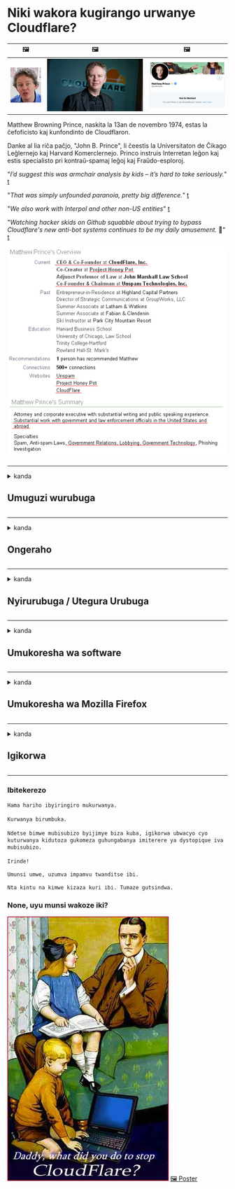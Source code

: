 # Niki wakora kugirango urwanye Cloudflare?

| 🖼 | 🖼 | 🖼 |
| --- | --- | --- |
| ![](../image/matthew_prince_teen.jpg) | ![](../image/matthew_prince.jpg) | ![](../image/blockedbymatthewprince.jpg) |


Matthew Browning Prince, naskita la 13an de novembro 1974, estas la ĉefoficisto kaj kunfondinto de Cloudflaron.

Danke al lia riĉa paĉjo, "John B. Prince", li ĉeestis la Universitaton de Ĉikago Leĝlernejo kaj Harvard Komerclernejo.
Princo instruis Interretan leĝon kaj estis specialisto pri kontraŭ-spamaj leĝoj kaj Fraŭdo-esploroj.


"*I’d suggest this was armchair analysis by kids – it’s hard to take seriously.*" [t](https://www.theguardian.com/technology/2015/nov/19/cloudflare-accused-by-anonymous-helping-isis)

"*That was simply unfounded paranoia, pretty big difference.*"  [t](https://twitter.com/xxdesmus/status/992757936123359233)

"*We also work with Interpol and other non-US entities*" [t](https://twitter.com/eastdakota/status/1203028504184360960)

"*Watching hacker skids on Github squabble about trying to bypass Cloudflare's new anti-bot systems continues to be my daily amusement.* 🍿" [t](https://twitter.com/eastdakota/status/1273277839102656515)


![](../image/whoismp.jpg)

---


<details>
<summary>kanda

## Umuguzi wurubuga
</summary>


- Niba urubuga ukunda rukoresha Cloudflare, ubabwire kudakoresha Cloudflare.
  - Kwinubira ku mbuga nkoranyambaga nka Facebook, Reddit, Twitter cyangwa Mastodon ntacyo bihindura. [Ibikorwa biranguruye kuruta hashtags.](https://twitter.com/phyzonloop/status/1274132092490862594)
  - Gerageza kuvugana na nyirurubuga niba ushaka kwigira ingirakamaro.

[Cloudflare ati](https://github.com/Eloston/ungoogled-chromium/issues/783):
```
Turagusaba ko wagera kubayobozi kuri serivisi cyangwa imbuga zihariye uhura nazo kandi ugasangira uburambe.
```

[Niba utabisabye, nyiri urubuga ntabwo azi iki kibazo.](../PEOPLE.md)

![](../image/liberapay.jpg)

[Urugero rwiza](https://counterpartytalk.org/t/turn-off-cloudflare-on-counterparty-co-plz/164/5).<br>
Ufite ikibazo? [Zamura ijwi ryawe nonaha.](https://github.com/maraoz/maraoz.github.io/issues/1) Urugero hepfo.

```
Urimo gufasha gusa kugenzura ibigo no kugenzura imbaga.
http://crimeflare.eu.org
```

```
Urupapuro rwurubuga rwawe ruri mu buzima-bwihohotera bwihariye bwikingiye-busitani bwa CloudFlare.
http://crimeflare.eu.org
```

- Fata umwanya wo gusoma politiki yibanga y'urubuga.
  - niba urubuga ruri inyuma ya Cloudflare cyangwa urubuga rukoresha serivisi zihujwe na Cloudflare.

Igomba gusobanura icyo "Cloudflare" aricyo, kandi igasaba uruhushya rwo gusangira amakuru yawe na Cloudflare. Kutabikora bizavamo kutizerana kandi urubuga ruvugwa rugomba kwirindwa.

[Urugero rwa politiki yerekeye ubuzima bwite yemewe hano](https://archive.is/bDlTz) ("Subprocessors" > "Entity Name")

```
Nasomye politiki yi banga yawe kandi sinshobora kubona ijambo Cloudflare.
Nanze gusangira nawe amakuru niba ukomeje kugaburira amakuru yanjye kuri Cloudflare.
http://crimeflare.eu.org
```

Uru nurugero rwa politiki yi banga idafite ijambo Cloudflare.
[Liberland Jobs](https://archive.is/daKIr) [privacy policy](https://docsend.com/view/feiwyte):

![](../image/cfwontobey.jpg)

Cloudflare ifite politiki yihariye.
[Cloudflare ikunda abantu doxxing.](https://www.reddit.com/r/GamerGhazi/comments/2s64fe/be_wary_reporting_to_cloudflare/)

Dore urugero rwiza kumpapuro zo kwiyandikisha kurubuga.
AFAIK, urubuga rwa zeru kora ibi. Uzabizera?

```
Ukanze "Kwiyandikisha kuri XYZ", wemera amasezerano ya serivisi n'amabwiriza yerekeye ubuzima bwite.
Uremera kandi gusangira amakuru yawe na Cloudflare kandi ukemera no gutangaza ibanga ryibicu.
Niba Cloudflare imennye amakuru yawe cyangwa ntizakwemerera guhuza na seriveri zacu, ntabwo ari amakosa yacu. [*]

[ Iyandikishe ] [ Ntabwo nemeranya ]
```
[*] [PEOPLE.md](../PEOPLE.md)


- Gerageza kudakoresha serivisi zabo. Wibuke ko ukurikiranwa na Cloudflare.
  - ["I'm in your TLS, sniffin' your passworz"](../image/iminurtls.jpg)

- Shakisha urundi rubuga. Hariho ubundi buryo n'amahirwe kuri enterineti!

- Emeza inshuti zawe gukoresha Tor buri munsi.
  - Kutamenyekana bigomba kuba igipimo cya enterineti ifunguye!
  - [Menya ko umushinga wa Tor udakunda uyu mushinga.](../HISTORY.md)

</details>

------

<details>
<summary>kanda

## Ongeraho
</summary>

- Niba mushakisha yawe ari Firefox, Tor Browser, cyangwa Chromium Ungoogled koresha imwe muribi wongeyeho.
  - Niba ushaka kongeramo izindi nshya wongeyeho ubaze kubyerekeye mbere.


| Izina | Iterambere | Inkunga | Irashobora guhagarika | Urashobora Kumenyesha | Chrome |
| -------- | -------- | -------- | -------- | -------- | -------- |
| [Bloku Cloudflaron MITM-Atakon](../subfiles/addon/bcma.md) | #Addon | [ ? ](http://crimeflare.eu.org/) | **Yego**     | **Yego**     |  **Yego** |
| [Ĉu ligoj estas vundeblaj al MITM-atako?](../subfiles/addon/ismm.md) | #Addon | [ ? ](http://crimeflare.eu.org/) | Oya     | **Yego**     |  **Yego** |
| [Ĉu ĉi tiuj ligoj blokos Tor-uzanton?](../subfiles/addon/isat.md) | #Addon | [ ? ](http://crimeflare.eu.org/) | Oya     | **Yego**     |  **Yego** |
| [Block Cloudflare MITM Attack](https://trac.torproject.org/projects/tor/attachment/ticket/24351/block_cloudflare_mitm_attack-1.0.14.1-an%2Bfx.xpi)<br>[**DELETED BY TOR PROJECT**](../HISTORY.md) | nullius | [ ? ](../tool/block_cloudflare_mitm_fx), [Link](http://crimeflare.eu.org/) | **Yego**     | **Yego**     |  Oya |
| [TPRB](http://sw.nnpaefp7pkadbxxkhz2agtbv2a4g5sgo2fbmv3i7czaua354334uqqad.onion/) | Sw | [ ? ](http://sw.nnpaefp7pkadbxxkhz2agtbv2a4g5sgo2fbmv3i7czaua354334uqqad.onion/) | **Yego**     | **Yego**     |  Oya |
| [Detect Cloudflare](https://addons.mozilla.org/en-US/firefox/addon/detect-cloudflare/) | Frank Otto | [ ? ](https://github.com/traktofon/cf-detect) | Oya     | **Yego**     |  Oya |
| [True Sight](https://addons.mozilla.org/en-US/firefox/addon/detect-cloudflare-plus/) | claustromaniac | [ ? ](https://github.com/claustromaniac/detect-cloudflare-plus) | Oya     | **Yego**     |  Oya |
| [Which Cloudflare datacenter am I visiting?](https://addons.mozilla.org/en-US/firefox/addon/cf-pop/) | 依云 | [ ? ](https://github.com/lilydjwg/cf-pop) | Oya     | **Yego**     |  Oya |


- "Decentraleyes" irashobora guhagarika guhuza na "CDNJS (Cloudflare)".
  - Irinda ibyifuzo byinshi kugera kumurongo, kandi ikora dosiye zaho kugirango imbuga zidacika.
  - Iterambere yarashubije: "[very concerning indeed](https://github.com/Synzvato/decentraleyes/issues/236#issuecomment-352049501)", "[widespread usage severely centralizes the web](https://github.com/Synzvato/decentraleyes/issues/251#issuecomment-366752049)"

- [Urashobora kandi gukuraho cyangwa kutizera icyemezo cya Cloudflare mubuyobozi bwawe (CA).](https://www.ssl.com/how-to/remove-root-certificate-firefox/)

</details>

------

<details>
<summary>kanda

## Nyirurubuga / Utegura Urubuga
</summary>


![](../image/word_cloudflarefree.jpg)

- Ntukoreshe Cloudflare igisubizo, Igihe.
  - Urashobora gukora ibirenze ibyo, sibyo? [Dore uburyo bwo kuvanaho Cloudflare abiyandikisha, gahunda, domaine, cyangwa konti.](https://support.cloudflare.com/hc/en-us/articles/200167776-Removing-subscriptions-plans-domains-or-accounts)

| 🖼 | 🖼 |
| --- | --- |
| ![](../image/htmlalertcloudflare.jpg) | ![](../image/htmlalertcloudflare2.jpg) |

- Urashaka abakiriya benshi? Uzi icyo gukora. Ibitekerezo ni "hejuru y'umurongo".
  - [Mwaramutse, wanditse ngo "Dufatana uburemere ubuzima bwawe bwite" ariko nabonye "Ikosa 403 Byabujijwe Proxy Anonymous Proxy".](https://it.slashdot.org/story/19/02/19/0033255/stop-saying-we-take-your-privacy-and-security-seriously) Kuki uhagarika Tor Cyangwa VPN? Kandi kuki uhagarika imeri zigihe gito?

![](../image/anonexist.jpg)

- Gukoresha Cloudflare bizongera amahirwe yo guhagarara. Abashyitsi ntibashobora kugera kurubuga rwawe niba seriveri yawe iri hasi cyangwa Cloudflare iri hasi.
  - [Wigeze utekereza ko Cloudflare itigera imanuka?](https://www.ibtimes.com/cloudflare-down-not-working-sites-producing-504-gateway-timeout-errors-2618008) [Another](https://twitter.com/Jedduff/status/1097875615997399040) [sample](https://twitter.com/search?f=tweets&vertical=default&q=Cloudflare%20is%20having%20problems). [Need more](../PEOPLE.md)?

![](../image/cloudflareinternalerror.jpg)

- Gukoresha Cloudflare kugirango uhagararire "serivise ya API", "seriveri ivugurura software" cyangwa "ibiryo bya RSS" bizangiza umukiriya wawe. Umukiriya yaguhamagaye ati "sinshobora gukoresha API yawe", kandi ntuzi igitekerezo kirimo. Cloudflare irashobora guhagarika bucece umukiriya wawe. Utekereza ko ari byiza?
  - Hano hari abakiriya benshi basoma RSS hamwe nabasomyi ba RSS kumurongo. Kuki utangaza ibiryo bya RSS niba utemerera abantu kwiyandikisha?

![](../image/rssfeedovercf.jpg)

- Ukeneye icyemezo cya HTTPS? Koresha "Reka Encrypt" cyangwa uyigure muri sosiyete ya CA gusa.

- Ukeneye seriveri ya DNS? Ntushobora gushiraho seriveri yawe bwite? Bite ho kuri bo: [Hurricane Electric Free DNS](https://dns.he.net/), [Dyn.com](https://dyn.com/dns/), [1984 Hosting](https://www.1984hosting.com/), [Afraid.Org (Admin gusiba konte yawe niba ukoresha TOR)](https://freedns.afraid.org/)
  - [Alternativoj al DNS](../subfiles/alternative/domaindns.md)

- Urashaka serivisi yo kwakira? Ubuntu gusa? Bite ho kuri bo: [Onion Service](http://vww6ybal4bd7szmgncyruucpgfkqahzddi37ktceo3ah7ngmcopnpyyd.onion/en/security/network-security/tor/onionservices-best-practices), [Free Web Hosting Area](https://freewha.com/), [Autistici/Inventati Web Site Hosting](https://www.autinv5q6en4gpf4.onion/services/website), [Github Pages](https://pages.github.com/), [Surge](https://surge.sh/)
  - [Ibindi Kuri Cloudflare](../subfiles/alternative/cloudflare.md)

- Urimo gukoresha "cloudflare-ipfs.com"? [Uziko Cloudflare IPFS ari mbi?](../PEOPLE.md)

- Shyira Urubuga Porogaramu Firewall nka OWASP na Fail2Ban kuri seriveri yawe hanyuma ubigene neza.
  - Guhagarika Tor ntabwo ari igisubizo. Ntugahane abantu bose kubakoresha nabi gusa.

- Ongera uhagarike cyangwa uhagarike abakoresha "Cloudflare Warp" kwinjira kurubuga rwawe. Kandi utange impamvu niba ubishoboye.

> Urutonde rwa IP: "[Cloudflare ya IP igezweho](cloudflare_inc/)"

> A: Gusa ubahagarike

```
server {
...
deny 173.245.48.0/20;
deny 103.21.244.0/22;
deny 103.22.200.0/22;
deny 103.31.4.0/22;
deny 141.101.64.0/18;
deny 108.162.192.0/18;
deny 190.93.240.0/20;
deny 188.114.96.0/20;
deny 197.234.240.0/22;
deny 198.41.128.0/17;
deny 162.158.0.0/15;
deny 104.16.0.0/12;
deny 172.64.0.0/13;
deny 131.0.72.0/22;
deny 2400:cb00::/32;
deny 2606:4700::/32;
deny 2803:f800::/32;
deny 2405:b500::/32;
deny 2405:8100::/32;
deny 2a06:98c0::/29;
deny 2c0f:f248::/32;
...
}
```

> B: Ohereza kurupapuro rwo kuburira

```
http {
...
geo $iscf {
default 0;
173.245.48.0/20 1;
103.21.244.0/22 1;
103.22.200.0/22 1;
103.31.4.0/22 1;
141.101.64.0/18 1;
108.162.192.0/18 1;
190.93.240.0/20 1;
188.114.96.0/20 1;
197.234.240.0/22 1;
198.41.128.0/17 1;
162.158.0.0/15 1;
104.16.0.0/12 1;
172.64.0.0/13 1;
131.0.72.0/22 1;
2400:cb00::/32 1;
2606:4700::/32 1;
2803:f800::/32 1;
2405:b500::/32 1;
2405:8100::/32 1;
2a06:98c0::/29 1;
2c0f:f248::/32 1;
}
...
}

server {
...
if ($iscf) {rewrite ^ https://example.com/cfwsorry.php;}
...
}

<?php
header('HTTP/1.1 406 Not Acceptable');
echo <<<CLOUDFLARED
Thank you for visiting ourwebsite.com!<br />
We are sorry, but we can't serve you because your connection is being intercepted by Cloudflare.<br />
Please read http://crimeflare.eu.org for more information.<br />
CLOUDFLARED;
die();
```

- Shiraho Tor Onion Service cyangwa I2P ushireho niba wemera umudendezo kandi ukira abakoresha batazwi.

- Baza inama kubandi bakoresha urubuga rwa Clearnet / Tor kandi ushake inshuti zitamenyekana!

</details>

------

<details>
<summary>kanda

## Umukoresha wa software
</summary>


- Ubwumvikane buke bukoresha CloudFlare. Ubundi buryo? Turabasaba [**Briar** (Android)](https://f-droid.org/en/packages/org.briarproject.briar.android/), [Ricochet (PC)](https://ricochet.im/), [Tox + Tor (Android/PC)](https://tox.chat/download.html)
  - Briar irimo Tor daemon kugirango utagomba kwishyiriraho Orbot.
  - Abategura Qwtch, Fungura ibanga, wasibye guhagarika_ibicu umushinga woherejwe na serivise ya git nta nteguza.

- Niba ukoresha Debian GNU / Linux, cyangwa ibikomokaho byose, iyandikishe: [bug #831835](https://bugs.debian.org/cgi-bin/bugreport.cgi?bug=831835). Niba kandi ubishoboye, fasha kugenzura ibipapuro, kandi ufashe umurinzi kugera kumyanzuro iboneye niba igomba kwemerwa.

- Buri gihe usabe izi mushakisha.

| Izina | Iterambere | Inkunga | Igitekerezo |
| -------- | -------- | -------- | -------- |
| [Ungoogled-Chromium](https://ungoogled-software.github.io/ungoogled-chromium-binaries/) | Eloston | [ ? ](https://github.com/Eloston/ungoogled-chromium) | PC (Win, Mac, Linux)  _!Tor_ |
| [Bromite](https://www.bromite.org/fdroid) | Bromite | [ ? ](https://github.com/bromite/bromite/issues) | Android  _!Tor_ |
| [Tor Browser](https://www.torproject.org/download/) | Tor Project | [ ? ](https://support.torproject.org/) | PC (Win, Mac, Linux)  _Tor_|
| [Tor Browser Android](https://www.torproject.org/download/) | Tor Project | [ ? ](https://support.torproject.org/) | Android  _Tor_|
| [Onion Browser](https://itunes.apple.com/us/app/onion-browser/id519296448?mt=8) | Mike Tigas | [ ? ](https://github.com/OnionBrowser/OnionBrowser/issues) | Apple iOS  _Tor_|
| [GNU/Icecat](https://www.gnu.org/software/gnuzilla/) | GNU | [ ? ](https://www.gnu.org/software/gnuzilla/) | PC (Linux) |
| [IceCatMobile](https://f-droid.org/en/packages/org.gnu.icecat/) | GNU | [ ? ](https://lists.gnu.org/mailman/listinfo/bug-gnuzilla) | Android |
| [Iridium Browser](https://iridiumbrowser.de/about/) | Iridium | [ ? ](https://github.com/iridium-browser/iridium-browser/) | PC (Win, Mac, Linux, OpenBSD) |


Ibindi bikoresho bya software ntabwo bidatunganye. Ibi ntibisobanura ko mushakisha ya Tor "itunganye".
Nta mutekano 100% cyangwa 100% wigenga kuri enterineti n'ikoranabuhanga.

- Ntushaka gukoresha Tor? Urashobora gukoresha mushakisha iyariyo yose hamwe na Tor daemon.
  - [Menya ko umushinga wa Tor udakunda ibi.](https://support.torproject.org/tbb/tbb-9/) Koresha Tor Browser niba ubishoboye.
- [Nigute wakoresha Chromium hamwe na Tor](../subfiles/chromium_tor.md)


Reka tuvuge kubyerekeye ubuzima bwite bwa software.

- [Niba ukeneye rwose gukoresha Firefox, hitamo "Firefox ESR".](https://www.mozilla.org/en-US/firefox/organizations/)
  - [Firefox - Indorerezi za Spyware](https://spyware.neocities.org/articles/firefox.html)
  - [Firefox yanze kuvuga ubusa, ibuza kuvuga ubusa](https://web.archive.org/web/20200423010026/https://reclaimthenet.org/firefox-rejects-free-speech-bans-free-speech-commenting-plugin-dissenter-from-its-extensions-gallery/)
  - ["100+ kumanura. Birasa nkaho gusaba isosiyete ikora software gukomera ... software ni myinshi cyane muriyi minsi."](https://old.reddit.com/r/firefox/comments/gutdiw/weve_got_work_to_do_the_mozilla_blog/fslbbb6/)
  - [Uh, kuki Firefox inyereka amahuza yatewe inkunga muri URL bar?](https://www.reddit.com/r/firefox/comments/jybx2w/uh_why_is_firefox_showing_me_sponsored_links_in/)
  - [Mozilla - Shitani yigize umuntu](https://digdeeper.neocities.org/ghost/mozilla.html)

- [Wibuke, Mozilla ikoresha serivisi ya Cloudflare.](https://www.robtex.com/dns-lookup/www.mozilla.org) [Bakoresha kandi serivisi ya DNS ya Cloudflare kubicuruzwa byabo.](https://www.theregister.co.uk/2018/03/21/mozilla_testing_dns_encryption/)

- [Mozilla yanze iyi tike kumugaragaro.](https://bugzilla.mozilla.org/show_bug.cgi?id=1426618)

- [Firefox Kwibanda ni urwenya.](https://github.com/mozilla-mobile/focus-android/issues/1743) [Basezeranije kuzimya telemetrie ariko barayihindura.](https://github.com/mozilla-mobile/focus-android/issues/4210)

- [PaleMoon / Basilisk uteza imbere akunda Cloudflare.](https://github.com/mozilla-mobile/focus-android/issues/1743#issuecomment-345993097)
  - [Ububiko bwa Pale Moon's Archive Seriveri yibye kandi ikwirakwiza malware amezi 18](https://www.reddit.com/r/privacytoolsIO/comments/cc808y/pale_moons_archive_server_hacked_and_spread/)
  - Yanga kandi abakoresha Tor - "[Reka byange Tor. Ndatekereza ko imbuga nyinshi zigomba kwanga Tor urebye ibintu bikabije byo guhohoterwa.](https://github.com/yacy/yacy_search_server/issues/314#issuecomment-565932097)"

- [Waterfox ifite ikibazo gikomeye "terefone murugo"](https://spyware.neocities.org/articles/waterfox.html)

- [Google Chrome ni intasi.](https://www.gnu.org/proprietary/malware-google.en.html)
  - [Google yerekana ibikorwa byawe.](https://spyware.neocities.org/articles/chrome.html)

- [SRWare Iron ikora terefone nyinshi murugo.](https://spyware.neocities.org/articles/iron.html) Ihuza kandi kuri google domaine.

- [Intwari Browser yera ya Facebook / Abakurikirana Twitter.](https://www.bleepingcomputer.com/news/security/facebook-twitter-trackers-whitelisted-by-brave-browser/)
  - [Hano hari ibibazo byinshi.](https://spyware.neocities.org/articles/brave.html)
  - [indangamuntu](https://twitter.com/cryptonator1337/status/1269594587716374528)

- [Microsoft Edge ireka Facebook ikoresha Flash code inyuma yabakoresha.](https://www.zdnet.com/article/microsoft-edge-lets-facebook-run-flash-code-behind-users-backs/)

- [Vivaldi ntabwo yubaha ubuzima bwawe bwite.](https://spyware.neocities.org/articles/vivaldi.html)

- [Urwego rwa spyware urwego: Rwinshi cyane](https://spyware.neocities.org/articles/opera.html)

- Apple iOS: [Ntugomba gukoresha iOS na gato, cyane cyane ko ari malware.](https://www.gnu.org/proprietary/malware-apple.html)

Kubwibyo turasaba hejuru kumeza gusa. Ntakindi.

</details>

------

<details>
<summary>kanda

## Umukoresha wa Mozilla Firefox
</summary>


- "Firefox Nightly" izohereza amakuru yo murwego rwohejuru kuri seriveri ya Mozilla nta buryo bwo guhitamo.
  - [Seriveri ya Mozilla iri kwitwara neza Cloudflare](https://www.digwebinterface.com/?hostnames=www.mozilla.org%0D%0Amozilla.cloudflare-dns.com&type=&ns=resolver&useresolver=8.8.4.4&nameservers=)

- Birashoboka kubuza Firefox guhuza seriveri ya Mozilla.
  - [Politiki ya Mozilla-inyandikorugero](https://github.com/mozilla/policy-templates/blob/master/README.md)
  - Wibuke aya mayeri ashobora guhagarika gukora muburyo bwanyuma kuko Mozilla akunda kwandikwa wenyine.
  - Koresha firewall na DNS muyunguruzi kugirango ubihagarike burundu.

"`/distribution/policies.json`"

>     "WebsiteFilter": {
> 		"Block": [
> 		"*://*.mozilla.com/*",
> 		"*://*.mozilla.net/*",
> 		"*://*.mozilla.org/*",
> 		"*://webcompat.com/*",
> 		"*://*.firefox.com/*",
> 		"*://*.thunderbird.net/*",
> 		"*://*.cloudflare.com/*"
> 		]
>     },


- ~~Menyesha ikosa kuri tracker ya mozilla, ubabwire kudakoresha Cloudflare.~~ Hariho raporo yamakosa kuri bugzilla. Abantu benshi bashyizwe ahagaragara impungenge zabo, icyakora amakosa yarihishijwe na admin muri 2018.

- Urashobora guhagarika DoH muri Firefox.
  - [Hindura DNS isanzwe itanga firefox](../subfiles/change-firefox-dns.md)

![](../image/firefoxdns.jpg)

- [Niba ushaka gukoresha DNS itari ISP, tekereza gukoresha serivise ya OpenNIC Tier2 DNS cyangwa serivisi iyo ari yo yose itari Cloudflare DNS.](https://wiki.opennic.org/start)
![](../image/opennic.jpg)
  - Hagarika Cloudflare hamwe na DNS. [Crimeflare DNS](../subfiles/service/publicdns.md)

- Urashobora gukoresha Tor nkumuti wa DNS. [Niba utari umuhanga wa Tor, baza ikibazo hano.](https://tor.stackexchange.com/)

> **Nigute?**
> 1. Kuramo Tor hanyuma uyishyire kuri mudasobwa yawe.
> 2. Ongeraho uyu murongo kuri dosiye "torrc".
> DNSPort 127.0.0.1:53
> 3. Ongera utangire Tor.
> 4. Shyira seriveri ya DNS kuri "127.0.0.1".

</details>

------

<details>
<summary>kanda

## Igikorwa
</summary>


- Bwira abandi hafi yawe ububi bwa Cloudflare.

- [Fasha kunoza ububiko.](http://crimeflare.eu.org)
  - Urutonde rwombi, impaka zirwanya nibisobanuro birambuye.

- [Inyandiko kandi utangaze cyane aho ibintu bitagenda neza na Cloudflare (nibindi bigo bisa), urebe neza ko uvuga ububiko iyo ubikoze](http://crimeflare.eu.org) :)

- Shaka abantu benshi bakoresha Tor muburyo busanzwe kugirango bashobore kumenya urubuga uhereye mubice bitandukanye byisi.

- Tangira amatsinda, mubitangazamakuru rusange hamwe ninyama, byahariwe kubohora isi muri Cloudflare.

- Mugihe bibaye ngombwa, ihuza aya matsinda kuriyi bubiko - aha hashobora kuba umwanya wo guhuza ibikorwa hamwe nkitsinda.

- [Tangira akazu gashobora gutanga ibisobanuro bifatika bitari ibigo kuri Cloudflare.](../subfiles/alternative/cloudflare.md)

- Tumenyeshe ubundi buryo bwo gufasha byibuze gutanga uburinzi butandukanye burwanya Cloudflare.

- Niba uri umukiriya wa Cloudflare, shiraho igenamiterere ryawe bwite, hanyuma utegereze kubarenga.
  - [Noneho ubazane mubirego byo kurwanya spam / kwiherera.](https://twitter.com/thexpaw/status/1108424723233419264)

- Niba uri muri Reta zunzubumwe za Amerika kandi urubuga ruvugwa ni banki cyangwa umucungamari, gerageza kuzana igitutu cyamategeko mu itegeko rya Gramm - Leach - Bliley, cyangwa Abanyamerika bafite DIsability Act hanyuma utubwire aho ugeze .

- Niba urubuga ari urubuga rwa leta, gerageza kuzana igitutu cyamategeko munsi yivugururwa rya 1 ryitegeko nshinga rya Amerika.

- Niba ufite ubwenegihugu bwa EU, hamagara kurubuga kugirango wohereze amakuru yawe bwite mumabwiriza rusange yo kurinda amakuru. Niba banze kuguha amakuru yawe, ibyo ni ukurenga ku mategeko.

- Ku masosiyete avuga ko atanga serivisi kurubuga rwabo gerageza kubamenyesha nk "kwamamaza ibinyoma" mumashyirahamwe arengera abaguzi na BBB. Urubuga rwa Cloudflare rutangwa na seriveri ya Cloudflare.

- [ITU ivuga mu rwego rwa Amerika ko Cloudflare itangiye kuba nini bihagije kuburyo amategeko abuza kwishyiriraho ibiciro.](https://www.itu.int/en/ITU-T/Workshops-and-Seminars/20181218/Documents/Geoff_Huston_Presentation.pdf)

- Birashoboka ko verisiyo ya 4 ya GNU GPL ishobora kuba ikubiyemo ingingo yo kubika kode yinkomoko inyuma yiyi serivisi, bisaba GPLv4 zose hamwe na porogaramu nyuma yuko byibuze code yinkomoko ishobora kugerwaho hifashishijwe uburyo butavangura abakoresha Tor.

- [Se vi uzas Mastodon bonvolu sekvi la konton Mitigator](../subfiles/service/altlink.md).

</details>

------

### Ibitekerezo

```
Hama hariho ibyiringiro mukurwanya.

Kurwanya birumbuka.

Ndetse bimwe mubisubizo byijimye biza kuba, igikorwa ubwacyo cyo kuturwanya kidutoza gukomeza guhungabanya imiterere ya dystopique iva mubisubizo.

Irinde!
```

```
Umunsi umwe, uzumva impamvu twanditse ibi.
```

```
Nta kintu na kimwe kizaza kuri ibi. Tumaze gutsindwa.
```

### None, uyu munsi wakoze iki?


![](../image/stopcf.jpg) [🖼 Poster](../image/poster/README.md)
